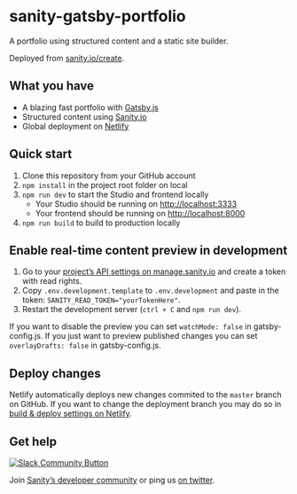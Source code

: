 # sanity-gatsby-portfolio

A portfolio using structured content and a static site builder.

Deployed from [sanity.io/create](https://www.sanity.io/create/?template=sanity-io%2Fsanity-template-gatsby-portfolio).

## What you have

- A blazing fast portfolio with [Gatsby.js](https://gatsbyjs.org)
- Structured content using [Sanity.io](https://www.sanity.io)
- Global deployment on [Netlify](https://netlify.com)

## Quick start

1. Clone this repository from your GitHub account
2. `npm install` in the project root folder on local
3. `npm run dev` to start the Studio and frontend locally
   - Your Studio should be running on [http://localhost:3333](http://localhost:3333)
   - Your frontend should be running on [http://localhost:8000](http://localhost:8000)
4. `npm run build` to build to production locally

## Enable real-time content preview in development

1. Go to your [project’s API settings on manage.sanity.io](https://manage.sanity.io/projects/0ajt1bza/settings/api) and create a token with read rights.
2. Copy `.env.development.template` to `.env.development` and paste in the token: `SANITY_READ_TOKEN="yourTokenHere"`.
3. Restart the development server (`ctrl + C` and `npm run dev`).

If you want to disable the preview you can set `watchMode: false` in gatsby-config.js. If you just want to preview published changes you can set `overlayDrafts: false` in gatsby-config.js.

## Deploy changes

Netlify automatically deploys new changes commited to the `master` branch on GitHub. If you want to change the deployment branch you may do so in [build & deploy settings on Netlify](https://www.netlify.com/docs/continuous-deployment/#branches-deploys).

## Get help

[![Slack Community Button](https://slack.sanity.io/badge.svg)](https://slack.sanity.io/)

Join [Sanity’s developer community](https://slack.sanity.io) or ping us [on twitter](https://twitter.com/sanity_io).
